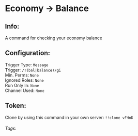 # Economy -> Balance

## Info:
A command for checking your economy balance

## Configuration:
Trigger Type: `Message` <br>
Trigger: `/!(bal|balance)/gi` <br>
Min. Perms: `None` <br>
Ignored Roles: `None` <br>
Run Only In: `None` <br>
Channel Used: `None` <br>

## Token: 
Clone by using this command in your own server: `!!clone vFHnD`

###### Tags: <Badge type="tip" text="Economy" vertical="middle" /> <Badge type="tip" text="Balance" vertical="middle" /> <Badge type="tip" text="Money" vertical="middle" />